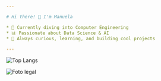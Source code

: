 ```yaml
---

# Hi there! 👋 I'm Manuela

* 🌱 Currently diving into Computer Engineering
* 📊 Passionate about Data Science & AI
* 🚀 Always curious, learning, and building cool projects

---
```

![Top Langs](https://github-readme-stats.vercel.app/api/top-langs/?username=Magvride&layout=compact&theme=radical)

![Foto legal](assets/foto.png)

